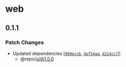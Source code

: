 # web

## 0.1.1

### Patch Changes

- Updated dependencies [[`d69eccb`](https://github.com/maxiaochuan/test-changesets/commit/d69eccb47754bfa6e79b7ed9b47bb23ac8a698fa), [`daf54aa`](https://github.com/maxiaochuan/test-changesets/commit/daf54aa73ebb7321716089725d606397844ed20b), [`d214cc7`](https://github.com/maxiaochuan/test-changesets/commit/d214cc784936f0c4ec1a0397222abf69707c520b)]:
  - @repo/ui@1.0.0
